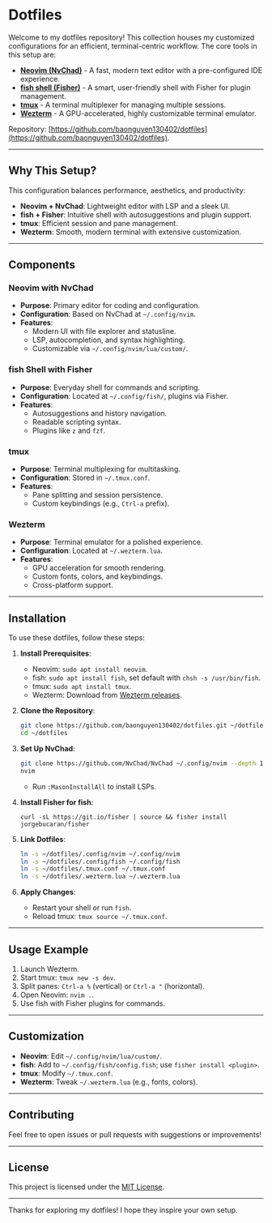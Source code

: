 # Dotfiles

Welcome to my dotfiles repository! This collection houses my customized configurations for an efficient, terminal-centric workflow. The core tools in this setup are:

- **[Neovim (NvChad)](https://nvchad.com/)** - A fast, modern text editor with a pre-configured IDE experience.
- **[fish shell (Fisher)](https://fishshell.com/)** - A smart, user-friendly shell with Fisher for plugin management.
- **[tmux](https://github.com/tmux/tmux/wiki)** - A terminal multiplexer for managing multiple sessions.
- **[Wezterm](https://wezfurlong.org/wezterm/)** - A GPU-accelerated, highly customizable terminal emulator.

Repository: [https://github.com/baonguyen130402/dotfiles](https://github.com/baonguyen130402/dotfiles).

---

## Why This Setup?

This configuration balances performance, aesthetics, and productivity:
- **Neovim + NvChad**: Lightweight editor with LSP and a sleek UI.
- **fish + Fisher**: Intuitive shell with autosuggestions and plugin support.
- **tmux**: Efficient session and pane management.
- **Wezterm**: Smooth, modern terminal with extensive customization.

---

## Components

### Neovim with NvChad
- **Purpose**: Primary editor for coding and configuration.
- **Configuration**: Based on NvChad at `~/.config/nvim`.
- **Features**:
  - Modern UI with file explorer and statusline.
  - LSP, autocompletion, and syntax highlighting.
  - Customizable via `~/.config/nvim/lua/custom/`.

### fish Shell with Fisher
- **Purpose**: Everyday shell for commands and scripting.
- **Configuration**: Located at `~/.config/fish/`, plugins via Fisher.
- **Features**:
  - Autosuggestions and history navigation.
  - Readable scripting syntax.
  - Plugins like `z` and `fzf`.

### tmux
- **Purpose**: Terminal multiplexing for multitasking.
- **Configuration**: Stored in `~/.tmux.conf`.
- **Features**:
  - Pane splitting and session persistence.
  - Custom keybindings (e.g., `Ctrl-a` prefix).

### Wezterm
- **Purpose**: Terminal emulator for a polished experience.
- **Configuration**: Located at `~/.wezterm.lua`.
- **Features**:
  - GPU acceleration for smooth rendering.
  - Custom fonts, colors, and keybindings.
  - Cross-platform support.

---

## Installation

To use these dotfiles, follow these steps:

1. **Install Prerequisites**:
   - Neovim: `sudo apt install neovim`.
   - fish: `sudo apt install fish`, set default with `chsh -s /usr/bin/fish`.
   - tmux: `sudo apt install tmux`.
   - Wezterm: Download from [Wezterm releases](https://github.com/wez/wezterm/releases).

2. **Clone the Repository**:
   ```bash
   git clone https://github.com/baonguyen130402/dotfiles.git ~/dotfiles
   cd ~/dotfiles
   ```

3. **Set Up NvChad**:
   ```bash
   git clone https://github.com/NvChad/NvChad ~/.config/nvim --depth 1
   nvim
   ```
   - Run `:MasonInstallAll` to install LSPs.

4. **Install Fisher for fish**:
   ```fish
   curl -sL https://git.io/fisher | source && fisher install jorgebucaran/fisher
   ```

5. **Link Dotfiles**:
   ```bash
   ln -s ~/dotfiles/.config/nvim ~/.config/nvim
   ln -s ~/dotfiles/.config/fish ~/.config/fish
   ln -s ~/dotfiles/.tmux.conf ~/.tmux.conf
   ln -s ~/dotfiles/.wezterm.lua ~/.wezterm.lua
   ```

6. **Apply Changes**:
   - Restart your shell or run `fish`.
   - Reload tmux: `tmux source ~/.tmux.conf`.

---

## Usage Example

1. Launch Wezterm.
2. Start tmux: `tmux new -s dev`.
3. Split panes: `Ctrl-a %` (vertical) or `Ctrl-a "` (horizontal).
4. Open Neovim: `nvim .`.
5. Use fish with Fisher plugins for commands.

---

## Customization

- **Neovim**: Edit `~/.config/nvim/lua/custom/`.
- **fish**: Add to `~/.config/fish/config.fish`; use `fisher install <plugin>`.
- **tmux**: Modify `~/.tmux.conf`.
- **Wezterm**: Tweak `~/.wezterm.lua` (e.g., fonts, colors).

---

## Contributing

Feel free to open issues or pull requests with suggestions or improvements!

---

## License

This project is licensed under the [MIT License](LICENSE).

---

Thanks for exploring my dotfiles! I hope they inspire your own setup.
